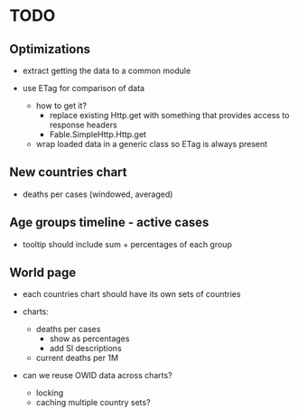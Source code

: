 # TODO

## Optimizations
- extract getting the data to a common module

- use ETag for comparison of data
    - how to get it?
        - replace existing Http.get with something that provides access
            to response headers
        - Fable.SimpleHttp.Http.get
    - wrap loaded data in a generic class so ETag is always present 

## New countries chart
- deaths per cases (windowed, averaged)

## Age groups timeline - active cases
- tooltip should include sum + percentages of each group

## World page
- each countries chart should have its own sets of countries
- charts:
    - deaths per cases
        - show as percentages
        - add SI descriptions
    - current deaths per 1M

- can we reuse OWID data across charts?
    - locking
    - caching multiple country sets?
